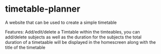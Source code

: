 # timetable-planner

A website that can be used to create a simple timetable

Features:
Add/edit/delete a Timtable
within the timteables, you can add/delete subjects as well as the duration for the subjects
the total duration of a timetaable will be displayed in the homescreen along with the title of the timetable
